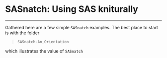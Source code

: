SASnatch: Using SAS kniturally
=============================
-----------------------------

Gathered here are a few simple `SASnatch` examples. 
The best place to start is with the folder 

>`SASnatch-An_Orientation` 

which illustrates the value of `SASnatch`
